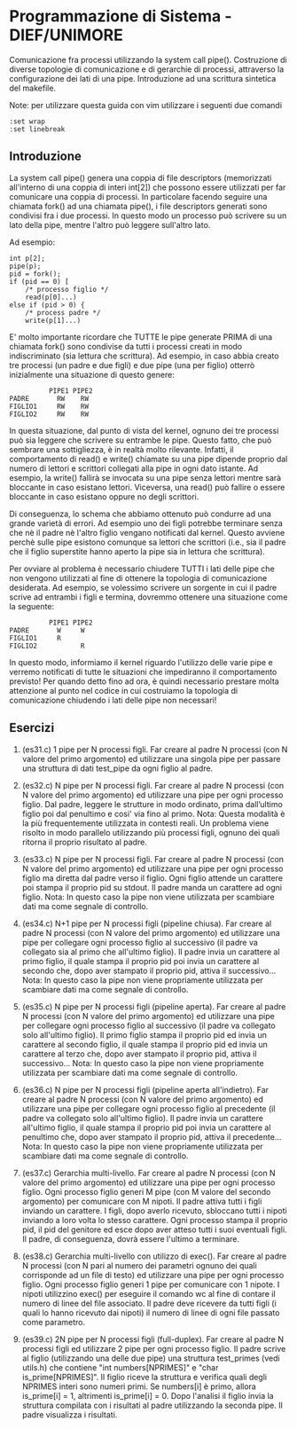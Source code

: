 # Programmazione di Sistema - DIEF/UNIMORE
Comunicazione fra processi utilizzando la system call pipe(). Costruzione di diverse topologie di comunicazione e di gerarchie di processi, attraverso la configurazione dei lati di una pipe. Introduzione ad una scrittura sintetica del makefile.

Note: per utilizzare questa guida con vim utilizzare i seguenti due comandi 
```
:set wrap 
:set linebreak
```
## Introduzione ##
La system call pipe() genera una coppia di file descriptors (memorizzati all'interno di una coppia di interi int[2]) che possono essere utilizzati per far comunicare una coppia di processi. In particolare facendo seguire una chiamata fork() ad una chiamata pipe(), i file descriptors generati sono condivisi fra i due processi. In questo modo un processo può scrivere su un lato della pipe, mentre l'altro può leggere sull'altro lato.

Ad esempio:
```
int p[2];
pipe(p);
pid = fork();
if (pid == 0) [
	/* processo figlio */
	read(p[0]...)
else if (pid > 0) {
	/* process padre */
	write(p[1]...)
```

E' molto importante ricordare che TUTTE le pipe generate PRIMA di una chiamata fork() sono condivise da tutti i processi creati in modo indiscriminato (sia lettura che scrittura). Ad esempio, in caso abbia creato tre processi (un padre e due figli) e due pipe (una per figlio) otterrò inizialmente una situazione di questo genere:

```
          PIPE1 PIPE2
PADRE       RW    RW
FIGLIO1     RW    RW
FIGLIO2     RW    RW
```

In questa situazione, dal punto di vista del kernel, ognuno dei tre processi può sia leggere che scrivere su entrambe le pipe. Questo fatto, che può sembrare una sottigliezza, è in realtà molto rilevante. Infatti, il comportamento di read() e write() chiamate su una pipe dipende proprio dal numero di lettori e scrittori collegati alla pipe in ogni dato istante. Ad esempio, la write() fallirà se invocata su una pipe senza lettori mentre sarà bloccante in caso esistano lettori. Viceversa, una read() può fallire o essere bloccante in caso esistano oppure no degli scrittori.

Di conseguenza, lo schema che abbiamo ottenuto può condurre ad una grande varietà di errori. Ad esempio uno dei figli potrebbe terminare senza che nè il padre nè l'altro figlio vengano notificati dal kernel. Questo avviene perchè sulle pipe esistono comunque sa lettori che scrittori (i.e., sia il padre che il figlio superstite hanno aperto la pipe sia in lettura che scrittura).

Per ovviare al problema è necessario chiudere TUTTI i lati delle pipe che non vengono utilizzati al fine di ottenere la topologia di comunicazione desiderata. Ad esempio, se volessimo scrivere un sorgente in cui il padre scrive ad entrambi i figli e termina, dovremmo ottenere una situazione come la seguente:

```
          PIPE1 PIPE2
PADRE       W     W
FIGLIO1     R     
FIGLIO2           R
```

In questo modo, informiamo il kernel riguardo l'utilizzo delle varie pipe e verremo notificati di tutte le situazioni che impediranno il comportamento previsto! Per quando detto fino ad ora, è quindi necessario prestare molta attenzione al punto nel codice in cui costruiamo la topologia di comunicazione chiudendo i lati delle pipe non necessari!

## Esercizi ##
01. (es31.c) 1 pipe per N processi figli. Far creare al padre N processi (con N valore del primo argomento) ed utilizzare una singola pipe per passare una struttura di dati test_pipe da ogni figlio al padre.

02. (es32.c) N pipe per N processi figli. Far creare al padre N processi (con N valore del primo argomento) ed utilizzare una pipe per ogni processo figlio. Dal padre, leggere le strutture in modo ordinato, prima dall’ultimo figlio poi dal penultimo e cosi' via fino al primo. 
Nota: Questa modalità è la più frequentemente utilizzata in contesti reali. Un problema viene risolto in modo parallelo utilizzando più processi figli, ognuno dei quali ritorna il proprio risultato al padre.

03. (es33.c) N pipe per N processi figli. Far creare al padre N processi (con N valore del primo argomento) ed utilizzare una pipe per ogni processo figlio ma diretta dal padre verso il figlio. Ogni figlio attende un carattere poi stampa il proprio pid su stdout. Il padre manda un carattere ad ogni figlio. 
Nota: In questo caso la pipe non viene utilizzata per scambiare dati ma come segnale di controllo.

04. (es34.c) N+1 pipe per N processi figli (pipeline chiusa). Far creare al padre N processi (con N valore del primo argomento) ed utilizzare una pipe per collegare ogni processo figlio al successivo (il padre va collegato sia al primo che all'ultimo figlio). Il padre invia un carattere al primo figlio, il quale stampa il proprio pid poi invia un carattere al secondo che, dopo aver stampato il proprio pid, attiva il successivo...
Nota: In questo caso la pipe non viene propriamente utilizzata per scambiare dati ma come segnale di controllo.

05. (es35.c) N pipe per N processi figli (pipeline aperta). Far creare al padre N processi (con N valore del primo argomento) ed utilizzare una pipe per collegare ogni processo figlio al successivo (il padre va collegato solo all'ultimo figlio). Il primo figlio stampa il proprio pid ed invia un carattere al secondo figlio, il quale stampa il proprio pid ed invia un carattere al terzo che, dopo aver stampato il proprio pid, attiva il successivo...
Nota: In questo caso la pipe non viene propriamente utilizzata per scambiare dati ma come segnale di controllo.

06. (es36.c) N pipe per N processi figli (pipeline aperta all'indietro). Far creare al padre N processi (con N valore del primo argomento) ed utilizzare una pipe per collegare ogni processo figlio al precedente (il padre va collegato solo all'ultimo figlio). Il padre invia un carattere all'ultimo figlio, il quale stampa il proprio pid poi invia un carattere al penultimo che, dopo aver stampato il proprio pid, attiva il precedente...
Nota: In questo caso la pipe non viene propriamente utilizzata per scambiare dati ma come segnale di controllo.

07. (es37.c) Gerarchia multi-livello. Far creare al padre N processi (con N valore del primo argomento) ed utilizzare una pipe per ogni processo figlio. Ogni processo figlio generi M pipe (con M valore del secondo argomento) per comunicare con M nipoti. Il padre attiva tutti i figli inviando un carattere. I figli, dopo averlo ricevuto, sbloccano tutti i nipoti inviando a loro volta lo stesso carattere. Ogni processo stampa il proprio pid, il pid del genitore ed esce dopo aver atteso tutti i suoi eventuali figli. Il padre, di conseguenza, dovrà essere l'ultimo a terminare.

08. (es38.c) Gerarchia multi-livello con utilizzo di exec(). Far creare al padre N processi (con N pari al numero dei parametri ognuno dei quali corrisponde ad un file di testo) ed utilizzare una pipe per ogni processo figlio. Ogni processo figlio generi 1 pipe per comunicare con 1 nipote. I nipoti utilizzino exec() per eseguire il comando wc al fine di contare il numero di linee del file associato. Il padre deve ricevere da tutti figli (i quali lo hanno ricevuto dai nipoti) il numero di linee di ogni file passato come parametro.

09. (es39.c) 2N pipe per N processi figli (full-duplex). Far creare al padre N processi figli ed utilizzare 2 pipe per ogni processo figlio. Il padre scrive al figlio (utilizzando una delle due pipe) una struttura test_primes (vedi utils.h) che contiene "int numbers[NPRIMES]" e "char is_prime[NPRIMES]". Il figlio riceve la struttura e verifica quali degli NPRIMES interi sono numeri primi. Se numbers[i] è primo, allora is_prime[i] = 1, altrimenti is_prime[i] = 0. Dopo l'analisi il figlio invia la struttura compilata con i risultati al padre utilizzando la seconda pipe. Il padre visualizza i risultati.
